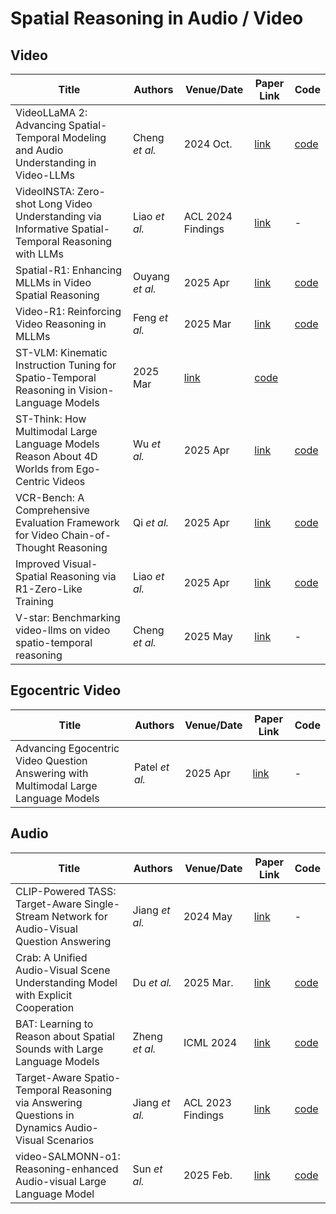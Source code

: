 # Spatial Reasoning in Audio / Video

## Video
| Title                                                                                             | Authors       | Venue/Date       | Paper Link                                   | Code                                         | 
|---------------------------------------------------------------------------------------------------|----------------------------------------------|----------------------------------------------|------------------|------------------|
| VideoLLaMA 2: Advancing Spatial-Temporal Modeling and Audio Understanding in Video-LLMs | Cheng *et al.* | 2024 Oct. | [link](https://arxiv.org/pdf/2406.07476) | [code](https://github.com/DAMO-NLP-SG/VideoLLaMA2) |
| VideoINSTA: Zero-shot Long Video Understanding via Informative Spatial-Temporal Reasoning with LLMs | Liao *et al.* | ACL 2024 Findings | [link](https://arxiv.org/pdf/2409.20365) | - |
| Spatial-R1: Enhancing MLLMs in Video Spatial Reasoning | Ouyang *et al.* | 2025 Apr | [link](https://arxiv.org/pdf/2504.01805) | [code](https://github.com/OuyangKun10/Spatial-R1) | 
| Video-R1: Reinforcing Video Reasoning in MLLMs | Feng *et al.* | 2025 Mar | [link](https://arxiv.org/pdf/2503.21776) | [code](https://github.com/tulerfeng/Video-R1) | 
| ST-VLM: Kinematic Instruction Tuning for Spatio-Temporal Reasoning in Vision-Language Models | 2025 Mar | [link](https://arxiv.org/pdf/2503.19355) | [code](https://ikodoh.github.io/ST-VLM) | 
| ST-Think: How Multimodal Large Language Models Reason About 4D Worlds from Ego-Centric Videos | Wu *et al.* | 2025 Apr | [link](https://arxiv.org/pdf/2503.12542) | [code](https://github.com/WPR001/Ego-ST) | 
| VCR-Bench: A Comprehensive Evaluation Framework for Video Chain-of-Thought Reasoning | Qi *et al.* | 2025 Apr | [link](https://arxiv.org/pdf/2504.07956) | [code](https://github.com/zhishuifeiqian/VCR-Bench) |
| Improved Visual-Spatial Reasoning via R1-Zero-Like Training | Liao *et al.* | 2025 Apr | [link](https://arxiv.org/pdf/2504.00883) | [code](https://github.com/zhijie-group/R1-Zero-VSI) |
| V-star: Benchmarking video-llms on video spatio-temporal reasoning | Cheng *et al.* | 2025 May | [link](https://arxiv.org/pdf/2503.11495) | - |

## Egocentric Video
| Title                                                                                             | Authors       | Venue/Date       | Paper Link                                   | Code                                         | 
|---------------------------------------------------------------------------------------------------|----------------------------------------------|----------------------------------------------|------------------|------------------|
| Advancing Egocentric Video Question Answering with Multimodal Large Language Models | Patel  *et al.* | 2025 Apr | [link](https://arxiv.org/pdf/2504.04550) | - | 

## Audio
| Title                                                                                             | Authors       | Venue/Date       | Paper Link                                   | Code                                         | 
|---------------------------------------------------------------------------------------------------|----------------------------------------------|----------------------------------------------|------------------|------------------|
| CLIP-Powered TASS: Target-Aware Single-Stream Network for Audio-Visual Question Answering | Jiang *et al.* | 2024 May | [link]([https://arxiv.org/pdf/2406.07476](https://arxiv.org/pdf/2405.07451)) | - |
| Crab: A Unified Audio-Visual Scene Understanding Model with Explicit Cooperation | Du *et al.* | 2025 Mar. | [link](https://arxiv.org/pdf/2503.13068) | [code](https://github.com/GeWu-Lab/Crab) | 
| BAT: Learning to Reason about Spatial Sounds with Large Language Models | Zheng *et al.* | ICML 2024 | [link](https://arxiv.org/pdf/2402.01591) | [code](https://github.com/zszheng147/Spatial-AST) |
| Target-Aware Spatio-Temporal Reasoning via Answering Questions in Dynamics Audio-Visual Scenarios | Jiang *et al.* | ACL 2023 Findings | [link]() | [code](https://arxiv.org/pdf/2305.12397) | - | 
| video-SALMONN-o1: Reasoning-enhanced Audio-visual Large Language Model | Sun *et al.* | 2025 Feb. | [link](https://arxiv.org/pdf/2502.11775) | [code](https://github.com/BriansIDP/video-SALMONN-o1) |  
